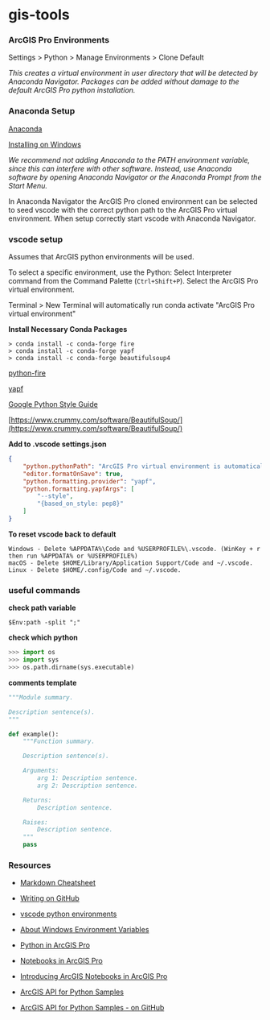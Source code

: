 # gis-tools


### ArcGIS Pro Environments

Settings > Python > Manage Environments > Clone Default

*This creates a virtual environment in user directory that will be detected by Anaconda Navigator. Packages can be added without damage to the default ArcGIS Pro python installation.*


### Anaconda Setup

[Anaconda](https://www.anaconda.com)

[Installing on Windows](https://docs.anaconda.com/anaconda/install/windows/)

*We recommend not adding Anaconda to the PATH environment variable, since this can interfere with other software. Instead, use Anaconda software by opening Anaconda Navigator or the Anaconda Prompt from the Start Menu.*

In Anaconda Navigator the ArcGIS Pro cloned environment can be selected to seed vscode with the correct python path to the ArcGIS Pro virtual environment. When setup correctly start vscode with Anaconda Navigator.


### vscode setup

Assumes that ArcGIS python environments will be used.

To select a specific environment, use the Python: Select Interpreter command from the Command Palette (`Ctrl+Shift+P`). Select the ArcGIS Pro virtual environment.

Terminal > New Terminal will automatically run conda activate "ArcGIS Pro virtual environment"


**Install Necessary Conda Packages**

```
> conda install -c conda-forge fire
> conda install -c conda-forge yapf
> conda install -c conda-forge beautifulsoup4
```

[python-fire](https://github.com/google/python-fire)

[yapf](https://github.com/google/yapf)

[Google Python Style Guide](https://github.com/google/styleguide/blob/gh-pages/pyguide.md)

[https://www.crummy.com/software/BeautifulSoup/](https://www.crummy.com/software/BeautifulSoup/)


**Add to .vscode settings.json**

```json
{
    "python.pythonPath": "ArcGIS Pro virtual environment is automatically added",
    "editor.formatOnSave": true,
    "python.formatting.provider": "yapf",
    "python.formatting.yapfArgs": [
        "--style",
        "{based_on_style: pep8}"
    ]
}
```


**To reset vscode back to default**

```
Windows - Delete %APPDATA%\Code and %USERPROFILE%\.vscode. (WinKey + r then run %APPDATA% or %USERPROFILE%)
macOS - Delete $HOME/Library/Application Support/Code and ~/.vscode.
Linux - Delete $HOME/.config/Code and ~/.vscode.
```


### useful commands

**check path variable**

`$Env:path -split ";"`


**check which python**

```python
>>> import os
>>> import sys
>>> os.path.dirname(sys.executable)
```


**comments template**

```python
"""Module summary.

Description sentence(s).
"""

def example():
    """Function summary.

    Description sentence(s).

    Arguments:
        arg 1: Description sentence.
        arg 2: Description sentence.

    Returns:
        Description sentence.

    Raises:
        Description sentence.
    """
    pass
```


### Resources

* [Markdown Cheatsheet](https://github.com/adam-p/markdown-here/wiki/Markdown-Cheatsheet)

* [Writing on GitHub](https://help.github.com/categories/writing-on-github/)

* [vscode python environments](https://code.visualstudio.com/docs/python/environments)

* [About Windows Environment Variables](https://docs.microsoft.com/en-us/powershell/module/microsoft.powershell.core/about/about_environment_variables?view=powershell-7)

* [Python in ArcGIS Pro](https://pro.arcgis.com/en/pro-app/arcpy/get-started/installing-python-for-arcgis-pro.htm)

* [Notebooks in ArcGIS Pro](https://pro.arcgis.com/en/pro-app/arcpy/get-started/pro-notebooks.htm)

* [Introducing ArcGIS Notebooks in ArcGIS Pro](https://www.esri.com/arcgis-blog/products/arcgis-pro/analytics/introducing-arcgis-notebooks-in-arcgis-pro/)

* [ArcGIS API for Python Samples](https://developers.arcgis.com/python/sample-notebooks/)

* [ArcGIS API for Python Samples - on GitHub](https://github.com/Esri/arcgis-python-api)